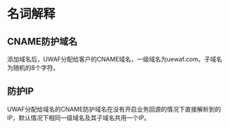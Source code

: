 # 名词解释

## CNAME防护域名
添加域名后，UWAF分配给客户的CNAME域名，一级域名为uewaf.com，子域名为随机的8个字符。

## 防护IP
UWAF分配给域名的CNAME防护域名在没有开启业务回源的情况下直接解析到的IP，默认情况下相同一级域名及其子域名共用一个IP。
